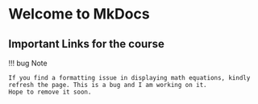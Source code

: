 # Welcome to MkDocs

## Important Links for the course

!!! bug Note

    If you find a formatting issue in displaying math equations, kindly refresh the page. This is a bug and I am working on it.
    Hope to remove it soon.
